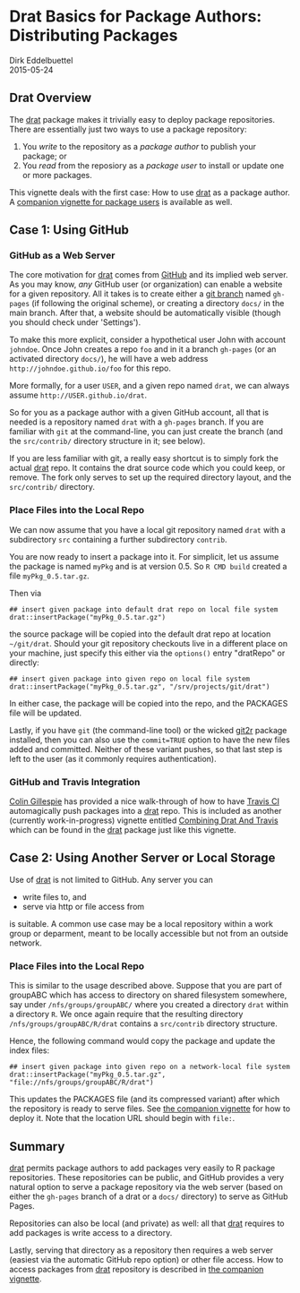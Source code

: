 # Drat Basics for Package Authors: Distributing Packages

Dirk Eddelbuettel  
2015-05-24  

## Drat Overview

The [drat](https://dirk.eddelbuettel.com/code/drat.html) package makes it
trivially easy to deploy package repositories.  There are essentially just
two ways to use a package repository:

1) You _write_ to the repository as a _package author_ to publish your package; or
1) You _read_ from the reposiory as a _package user_ to install or update one or more packages.

This vignette deals with the first case: How to use
[drat](https://dirk.eddelbuettel.com/code/drat.html) as a package author.  A
[companion vignette for package users](/vignettes/dratforusers) is available as well.


## Case 1: Using GitHub

### GitHub as a Web Server

The core motivation for [drat](https://dirk.eddelbuettel.com/code/drat.html)
comes from [GitHub](https://github.com/) and its implied web server.  As you
may know, _any_ GitHub user (or organization) can enable a website for a
given repository.  All it takes is to create either a
[git branch](https://git-scm.com/book/en/v2/Git-Branching-Basic-Branching-and-Merging)
named `gh-pages` (if following the original scheme), or creating a directory
`docs/` in the main branch.  After that, a website should be automatically
visible (though you should check under 'Settings').

To make this more explicit, consider a hypothetical user John with account
`johndoe`. Once John creates a repo `foo` and in it a branch `gh-pages` (or
an activated directory `docs/`), he will have a web address
`http://johndoe.github.io/foo` for this repo.

More formally, for a user `USER`, and a given repo named `drat`, we can
always assume `http://USER.github.io/drat`.

So for you as a package author with a given GitHub account, all that is
needed is a repository named `drat` with a `gh-pages` branch.  If you are
familiar with `git` at the command-line, you can just create the branch (and
the `src/contrib/` directory structure in it; see below).

If you are less familiar with git, a really easy shortcut is to simply fork the actual
[drat](https://dirk.eddelbuettel.com/code/drat.html) repo.  It contains the
drat source code which you could keep, or remove.  The fork only serves to
set up the required directory layout, and the `src/contrib/` directory.

### Place Files into the Local Repo

We can now assume that you have a local git repository named `drat` with a
subdirectory `src` containing a further subdirectory `contrib`.

You are now ready to insert a package into it.  For simplicit, let us assume
the package is named `myPkg` and is at version 0.5. So `R CMD build` created
a file `myPkg_0.5.tar.gz`.

Then via

```
## insert given package into default drat repo on local file system
drat::insertPackage("myPkg_0.5.tar.gz")
```

the source package will be copied into the default drat repo at location
`~/git/drat`. Should your git repository checkouts live in a different place
on your machine, just specify this either via the `options()` entry
"dratRepo" or directly:

```
## insert given package into given repo on local file system
drat::insertPackage("myPkg_0.5.tar.gz", "/srv/projects/git/drat")
```

In either case, the package will be copied into the repo, and the PACKAGES
file will be updated.

Lastly, if you have `git` (the command-line tool) or the wicked
[git2r](https://cran.r-project.org/package=git2r) package
installed, then you can also use the `commit=TRUE` option to have the new
files added and committed.  Neither of these variant pushes, so that last
step is left to the user (as it commonly requires authentication).

### GitHub and Travis Integration

[Colin Gillespie](https://github.com/csgillespie) has provided a nice
walk-through of how to have [Travis CI](https://travis-ci.org/) automagically
push packages into a [drat](https://dirk.eddelbuettel.com/code/drat.html)
repo. This is included as another (currently work-in-progress) vignette
entitled [Combining Drat And
Travis](/combiningdratandtravis)
which can be found in the [drat](https://dirk.eddelbuettel.com/code/drat.html)
package just like this vignette.

## Case 2: Using Another Server or Local Storage

Use of [drat](https://dirk.eddelbuettel.com/code/drat.html) is not limited to
GitHub.  Any server you can

+ write files to, and 
+ serve via http or file access from 

is suitable.  A common use case may be a local repository within a work group
or deparment, meant to be locally accessible but not from an outside network.

### Place Files into the Local Repo

This is similar to the usage described above. Suppose that you are part of
groupABC which has access to directory on shared filesystem somewhere, say
under `/nfs/groups/groupABC/` where you created a directory `drat` within a
directory `R`.  We once again require that the resulting directory
`/nfs/groups/groupABC/R/drat` contains a `src/contrib` directory structure.

Hence, the following command would copy the package and update the index files:

```
## insert given package into given repo on a network-local file system
drat::insertPackage("myPkg_0.5.tar.gz", "file://nfs/groups/groupABC/R/drat")
```

This updates the PACKAGES file (and its compressed variant) after which the
repository is ready to serve files. See
[the companion vignette](/vignettes/dratforusers) for how to deploy it.
Note that the location URL should begin with `file:`.

## Summary

[drat](https://dirk.eddelbuettel.com/code/drat.html) permits package authors
to add packages very easily to R package repositories. These repositories can
be public, and GitHub provides a very natural option to serve a package
repository via the web server (based on either the `gh-pages` branch of a drat
or a `docs/` directory) to serve as GitHub Pages.

Repositories can also be local (and private) as well: all that
[drat](https://dirk.eddelbuettel.com/code/drat.html) requires to add packages
is write access to a directory.

Lastly, serving that directory as a repository then requires a web server
(easiest via the automatic GitHub repo option) or other file access.  How to
access packages from [drat](https://dirk.eddelbuettel.com/code/drat.html)
repository is described in [the companion vignette](/vignettes/dratforusers).

